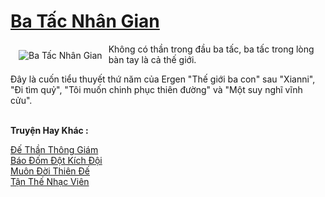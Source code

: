 <a href="https://truyenwiki.net/ba-tac-nhan-gian.35146/" title="Ba Tấc Nhân Gian"><h1>Ba Tấc Nhân Gian</h1></a><div style="display:table"><img align="right" style="float: left; padding: 10px;" src="https://truyenwiki.net/a/img/str/src/35146.jpg" alt="Ba Tấc Nhân Gian">Không có thần trong đầu ba tấc, ba tấc trong lòng bàn tay là cả thế giới.<p></p> Đây là cuốn tiểu thuyết thứ năm của Ergen "Thế giới ba con" sau "Xianni", "Đi tìm quỷ", "Tôi muốn chinh phục thiên đường" và "Một suy nghĩ vĩnh cửu".</div><p><br><b>Truyện Hay Khác :</b></p><a href="https://truyenwiki.net/de-than-thong-giam.36723/" alt="Đế Thần Thông Giám">Đế Thần Thông Giám</a><br/><a href="https://sangtacviet.wordpress.com/2020/10/22/bao-dom-dot-kich-doi/" alt="Báo Đốm Đột Kích Đội">Báo Đốm Đột Kích Đội</a><br/><a href="https://github.com/nownovels/topcv/tree/master/truyenhay/37072" alt="Muôn Đời Thiên Đế">Muôn Đời Thiên Đế</a><br/><a href="https://sangtacviet.wordpress.com/2020/10/22/tan-the-nhac-vien/" alt="Tận Thế Nhạc Viên">Tận Thế Nhạc Viên</a><br/>